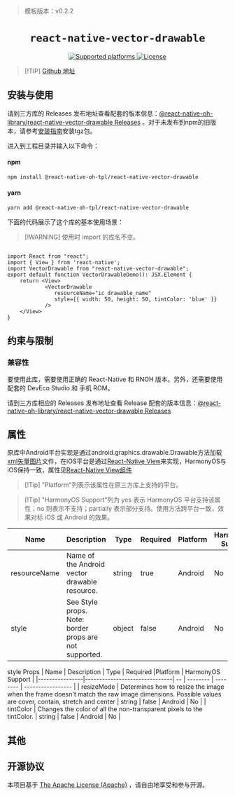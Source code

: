> 模板版本：v0.2.2

<p align="center">
  <h1 align="center"> <code>react-native-vector-drawable</code> </h1>
</p>
<p align="center">
    <a href="https://github.com/klarna-incubator/react-native-vector-drawable">
        <img src="https://img.shields.io/badge/platforms-android%20|%20ios%20|%20harmony%20-lightgrey.svg" alt="Supported platforms" />
    </a>
    <a href="https://github.com/klarna-incubator/react-native-vector-drawable/blob/master/LICENSE">
        <img src="https://img.shields.io/badge/license-Apache-blue.svg" alt="License" />
    </a>
</p>

> [!TIP] [Github 地址](https://github.com/react-native-oh-library/react-native-vector-drawable)

## 安装与使用

请到三方库的 Releases 发布地址查看配套的版本信息：[@react-native-oh-library/react-native-vector-drawable Releases](https://github.com/react-native-oh-library/react-native-vector-drawable/releases) 。对于未发布到npm的旧版本，请参考[安装指南](/zh-cn/tgz-usage.md)安装tgz包。

进入到工程目录并输入以下命令：



<!-- tabs:start -->

####  npm

```bash
npm install @react-native-oh-tpl/react-native-vector-drawable
```

#### yarn

```bash
yarn add @react-native-oh-tpl/react-native-vector-drawable
```

<!-- tabs:end -->

下面的代码展示了这个库的基本使用场景：

>[!WARNING] 使用时 import 的库名不变。

```tsx

import React from "react";
import { View } from 'react-native';
import VectorDrawable from "react-native-vector-drawable";
export default function VectorDrawableDemo(): JSX.Element {
    return <View>
            <VectorDrawable
               resourceName="ic_drawable_name"
               style={{ width: 50, height: 50, tintColor: 'blue' }}
            />
    </View>
}
```

## 约束与限制

### 兼容性

要使用此库，需要使用正确的 React-Native 和 RNOH 版本。另外，还需要使用配套的 DevEco Studio 和 手机 ROM。

请到三方库相应的 Releases 发布地址查看 Release 配套的版本信息：[@react-native-oh-library/react-native-vector-drawable Releases](https://github.com/react-native-oh-library/react-native-vector-drawable/releases)


## 属性
原库中Android平台实现是通过android.graphics.drawable.Drawable方法加载[xml矢量图片](https://github.com/klarna-incubator/react-native-vector-drawable/blob/master/example/android/app/src/main/res/drawable/ic_klarna_logo.xml)文件，在iOS平台是通过[React-Native View](https://reactnative.cn/docs/view)来实现，HarmonyOS与iOS保持一致，属性见[React-Native View组件](https://reactnative.cn/docs/view)

> [!Tip] "Platform"列表示该属性在原三方库上支持的平台。

> [!Tip] "HarmonyOS Support"列为 yes 表示 HarmonyOS 平台支持该属性；no 则表示不支持；partially 表示部分支持。使用方法跨平台一致，效果对标 iOS 或 Android 的效果。


| Name           | Description                   | Type | Required | Platform    | HarmonyOS Support |
|----------------|-------------------------------| -- | -------- | ----------- | ----------------- |
| resourceName    | Name of the Android vector drawable resource. | string | true       | Android | No           |
| style    | See Style props. Note: border props are not supported. | object | false       | Android | No               |

style Props
| Name           | Description                   | Type | Required |Platform    | HarmonyOS Support |
|----------------|-------------------------------| -- | -------- | -------- | ----------------- |
| resizeMode    | 	Determines how to resize the image when the frame doesn't match the raw image dimensions. Possible values are cover, contain, stretch and center | string | false | Android | No        |
| tintColor    | Changes the color of all the non-transparent pixels to the tintColor. | string | false | Android | No   |
## 其他

## 开源协议

本项目基于 [The Apache License (Apache)](https://github.com/klarna-incubator/react-native-vector-drawable/blob/master/LICENSE) ，请自由地享受和参与开源。
